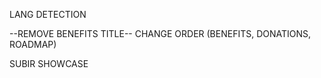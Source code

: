 LANG DETECTION

--REMOVE BENEFITS TITLE--
CHANGE ORDER (BENEFITS, DONATIONS, ROADMAP)


SUBIR SHOWCASE